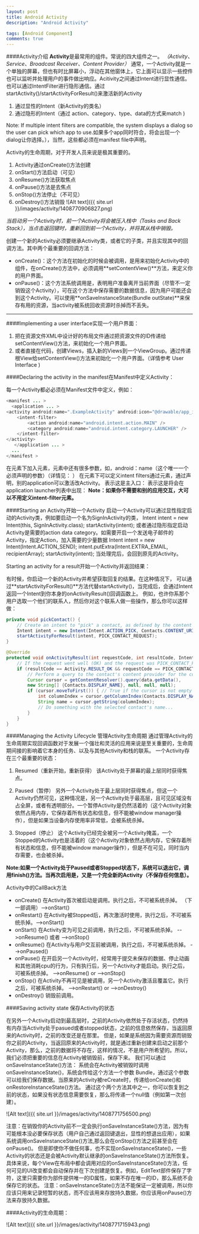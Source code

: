 ```yaml
---
layout: post
title: Android Activity
description: "Android Activity"

tags: [Android Component]
comments: true
---
```

####Activity介绍
**Activity**是最常用的组件。常说的四大组件之一。
*（Activity、Service、Broadcast Receiver、Content Provider）*
通常，一个Activity就是一个单独的屏幕，但也有时比屏幕小，浮动在其他窗体上，它上面可以显示一些控件也可以监听并处理用户的事件做出响应。Acitivity之间通过Intent进行显性通信。也可以通过IntentFilter进行隐形通信。通过startActivity()/startActivityForResult()来激活新的Activity
1. 通过显性的Intent（新Activity的类名）
2. 通过隐形的Intent（通过 action、category、type、data的方式来match )   

Note: If multiple intent filters are compatible, the system displays a dialog so the user can pick which app to use.如果多个app同时符合，将会出现一个dialog让你选择。），当然，这些都必须在manifest file中声明。


Activity的生命周期，对于开发人员来说是极其重要的。
1. Activity通过onCreate()方法创建
2. onStart()方法启动（可见）
3. onResume()方法获取焦点
4. onPause()方法是去焦点
5. onStop()方法停止（不可见）
6. onDestroy()方法销毁
![Alt text]({{ site.url }}/images/activity/1408770906827.png)

*当启动另一个Activity时，前一个Activity将会被压入栈中（Tasks and Back Stack），当点击返回键时，重新回到前一个Activity，并将其从栈中销毁。*

创建一个新的Activity必须要继承Activity类，或者它的子类，并且实现其中的回调方法。其中两个最重要的回调方法：
* onCreate()：这个方法在初始化的时候会被调用，是用来初始化Activity中的组件，在onCreate()方法中，必须调用**setContentView()**方法，来定义你的用户界面。
* onPause()：这个方法系统调用是，表明用户准备离开当前界面（尽管不一定销毁这个Activity），可在这个方法中保存需要的数据信息，因为用户可能还会到这个Activity。可以使用**onSaveInstanceState(Bundle outState)**来保存有用的资源，当activity被系统回收资源时杀掉而不丢失。

---

####Implementing a user interface实现一个用户界面：

1. 把在资源文件XML中设计好的布局文件通过把资源文件的ID传递给setContentView()方法，来初始化一个用户界面。
2. 或者直接在代码，创建Views，插入新的Views到一个ViewGroup。通过传递根View给setContentView()方法来初始化一个用户界面。（详情参考 User Interface )

####Declaring the activity in the manifest在Manifest中定义Activity：

每一个Activity都必必须在Manifest文件中定义，例如：

```java
<manifest ... >
  <application ... >
<activity android:name=".ExampleActivity" android:icon="@drawable/app_icon">
    <intent-filter>
        <action android:name="android.intent.action.MAIN" />
        <category android:name="android.intent.category.LAUNCHER" />
    </intent-filter>
</activity>
   </application ... >
  ...
</manifest >
```
在<application>元素下加入<activity>元素，<activity>元素中还有很多参数，如，android：name（这个唯一一个必须声明的参数）（详情见： <activity>）
在<activity>元素下可以定义intent filters通过<intent-filter>元素，通过声明，别的application可以激活改Activity。
表示这是主入口：<action android:name="android.intent.action.MAIN" />
表示这是将会在application launcher列表中出现：<category android:name="android.intent.category.LAUNCHER" />
**Note：如果你不需要和别的应用交互，大可以不用定义intent-filter元素。**

####Starting an Activity开始一个Activity
启动一个Activity可以通过显性指定启动的Activity类，例如要启动一个名为SignInActivity的类，
Intent intent = new Intent(this, SignInActivity.class);
startActivity(intent);
或者通过隐形指定启动Activity是需要的action data category。如需要开启一个发送电子邮件的Activity，指定Action，加入需要的少量数据
Intent intent = new Intent(Intent.ACTION_SEND);
intent.putExtra(Intent.EXTRA_EMAIL, recipientArray);
startActivity(intent);
当处理完后，会回到原先的Activity。

Starting an activity for a result开始一个Activity并返回结果：

有时候​，你启动一个新的Activity并希望获取回复的结果。在这种情况下，
可以通过**startActivityForResult()**方法代替startActivity()，当完成后，会通过Intent返回一个Intent到你本身的onActivityResult()回调函数上。
例如，也许你系那个用户选取一个他们的联系人，然后你对这个联系人做一些操作，那么你可以这样做：

```java
private void pickContact() {
    // Create an intent to "pick" a contact, as defined by the content provider URI
    Intent intent = new Intent(Intent.ACTION_PICK, Contacts.CONTENT_URI);
    startActivityForResult(intent, PICK_CONTACT_REQUEST);
}

@Override
protected void onActivityResult(int requestCode, int resultCode, Intent data) {
    // If the request went well (OK) and the request was PICK_CONTACT_REQUEST
    if (resultCode == Activity.RESULT_OK && requestCode == PICK_CONTACT_REQUEST) {
        // Perform a query to the contact's content provider for the contact's name
        Cursor cursor = getContentResolver().query(data.getData(),
        new String[] {Contacts.DISPLAY_NAME}, null, null, null);
        if (cursor.moveToFirst()) { // True if the cursor is not empty
            int columnIndex = cursor.getColumnIndex(Contacts.DISPLAY_NAME);
            String name = cursor.getString(columnIndex);
            // Do something with the selected contact's name...
        }
    }
}
```
 
####Managing the Activity Lifecycle 管理Activity生命周期
通过管理Activity的生命周期实现回调函数对于发展一个强壮和灵活的应用来说是至关重要的，生命周期间接的影响着它本身的任务、以及与其他Activity和栈的联系。
一个Activity存在三个最重要的状态：
1. Resumed（重新开始，重新获得）
    该Activity处于屏幕的最上层同时获得焦点。

2. Paused（暂停）
    另外一个Activity处于最上层同时获得焦点，但这一个Activity仍然可见，这种情况是，另一个Activity处于最高层，且可见区域没有占全屏，或者有透明部分。一个暂停Activity是仍然活着的（这个Activity对象依然占用内存，它保存着所有状态和信息，但不能被window manager操作），但是如果当设备内存使用率非常低，会被系统杀掉。

3. Stopped（停止）
    这个Activity已经完全被另一个Activity掩盖，一个Stopped的Activity也是活着的（这个Activity对象依然占用内存，它保存着所有状态和信息，但不能被window manager操作），但是不在可见，同时当内存需要，也会被杀掉。

**Note:如果一个Activity处于Paused或者Stopped状态下，系统可以退出它，调用finish()方法。当再次启用是，又是一个完全新的Activity（不保存任何信息）。**

Activity中的CallBack方法
* onCreate()     在Activity首次被启动是调用。执行之后，不可被系统杀掉。 （下一部调用）-->onStart()
* onRestart()    在Activity被Stopped后，再次激活时使用，执行之后，不可被系统杀掉。-->onStart()
* onStart()        在Activity变为可见之前调用，执行之后，不可被系统杀掉。 -->onResume() 或者 -->onStop()
* onResume()  在Activity与用户交互前被调用，执行之后，不可被系统杀掉。 -->onPaused()
* onPause()     在开启另一个Activity时，经常用于提交未保存的数据、停止动画和其他消耗cpu的行为，只有执行后，另一个Activity才能启动。执行之后，可被系统杀掉。 -->onResume() or -->onStop()
* onStop()        在Activity不再可见是被调用，另一个Activity激活且覆盖它。执行之后，可被系统杀掉。 -->onRestart() or -->onDestroy()
* onDestroy()   销毁前调用。

####Saving activity state 保存Activity的状态

在另外一个Activity启动到最高层时，之前的Activity依然处于存活状态，仍然持有内存当Activity处于pasued或者stopped状态，之前的信息依然保存，当返回原来的Activity时，之前的改变还是在那里。
但是，如果是系统因为需要资源而销毁你之前的Activity，当返回原来的Activity时，就是通过重新创建来启动之前那个Activity，那么，之前的数据将不存在，这样的情况，不是用户所希望的。所以，我们必须把重要的信息在Activity被销毁前，保存下来。
我们可以通过onSaveInstanceState()方法：
系统会在Activity被销毁时调用onSaveInstanceState()，系统会传给这个方法一个参数 Bundle，通过这个参数可以给我们保存数据。当原来的Activity被reCreate时，传递给onCreate()和onRestoreInstanceState()方法。
通过这个两个方法其中之一，你可以恢复到之前的状态，如果没有状态信息需要恢复，那么将传递一个null值（例如第一次创建）。

![Alt text]({{ site.url }}/images/activity/1408771756500.png)

注意：在销毁你的Activity前不一定会执行onSaveInstanceState()方法，因为有可能根本没必要保存状态（用户自己通过返回键退出，显性的想退出应用），如果系统调用onSaveInstanceState()方法,那么会在onStop()方法之前甚至会在onPause()。
但是即使你不做任何事，也不实现onSaveInstanceState()，一些Activity的状态还是会被Activity默认继承的onSaveInstanceState()方法所恢复。具体来说，每个View在布局中都会调用对应的onSaveInstanceState()方法，任何可见的UI改变都会自动保存并在下次创建是恢复。例如，EditText部件保存了字符，这里只需要你为部件提供唯一的ID属性，如果不存在唯一的ID，那么系统不会保存它的状态。
注意：onSaveInstanceState()方法不能保证一定被调用，所以你应该只用来记录短暂的状态，而不应该用来存放持久数据，你应该用onPause()方法来存放持久数据。


####Activity的生命周期：

![Alt text]({{ site.url }}/images/activity/1408771715943.png)
